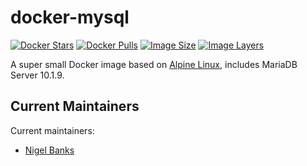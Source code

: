# docker-mysql

[![Docker Stars](https://img.shields.io/docker/stars/livingstoneonline/mysql.svg)][hub]
[![Docker Pulls](https://img.shields.io/docker/pulls/livingstoneonline/mysql.svg)][hub]
[![Image Size](https://img.shields.io/imagelayers/image-size/livingstoneonline/mysql/latest.svg)](https://imagelayers.io/?images=livingstoneonline/mysql:latest)
[![Image Layers](https://img.shields.io/imagelayers/layers/livingstoneonline/mysql/latest.svg)](https://imagelayers.io/?images=livingstoneonline/mysql:latest)

A super small Docker image based on [Alpine Linux][alpine], includes MariaDB
Server 10.1.9.

## Current Maintainers

Current maintainers:

* [Nigel Banks](https://github.com/nigelgbanks)

[alpine]: http://alpinelinux.org/
[hub]: https://hub.docker.com/r/livingstoneonline/mysql/
